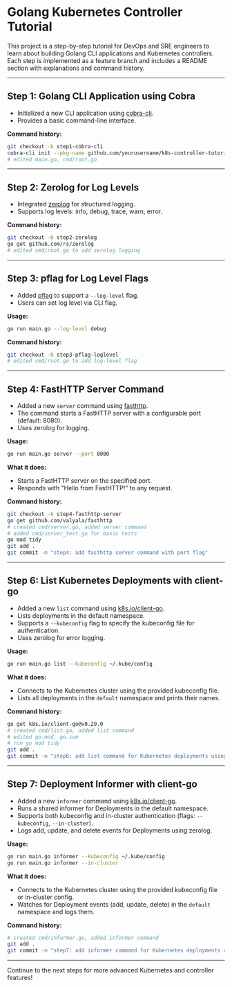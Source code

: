 # Golang Kubernetes Controller Tutorial

This project is a step-by-step tutorial for DevOps and SRE engineers to learn about building Golang CLI applications and Kubernetes controllers. Each step is implemented as a feature branch and includes a README section with explanations and command history.

---

## Step 1: Golang CLI Application using Cobra

- Initialized a new CLI application using [cobra-cli](https://github.com/spf13/cobra).
- Provides a basic command-line interface.

**Command history:**
```sh
git checkout -b step1-cobra-cli
cobra-cli init --pkg-name github.com/yourusername/k8s-controller-tutorial
# edited main.go, cmd/root.go
```

---

## Step 2: Zerolog for Log Levels

- Integrated [zerolog](https://github.com/rs/zerolog) for structured logging.
- Supports log levels: info, debug, trace, warn, error.

**Command history:**
```sh
git checkout -b step2-zerolog
go get github.com/rs/zerolog
# edited cmd/root.go to add zerolog logging
```

---

## Step 3: pflag for Log Level Flags

- Added [pflag](https://github.com/spf13/pflag) to support a `--log-level` flag.
- Users can set log level via CLI flag.

**Usage:**
```sh
go run main.go --log-level debug
```

**Command history:**
```sh
git checkout -b step3-pflag-loglevel
# edited cmd/root.go to add log-level flag
```

---

## Step 4: FastHTTP Server Command

- Added a new `server` command using [fasthttp](https://github.com/valyala/fasthttp).
- The command starts a FastHTTP server with a configurable port (default: 8080).
- Uses zerolog for logging.

**Usage:**
```sh
go run main.go server --port 8080
```

**What it does:**
- Starts a FastHTTP server on the specified port.
- Responds with "Hello from FastHTTP!" to any request.

**Command history:**
```sh
git checkout -b step4-fasthttp-server
go get github.com/valyala/fasthttp
# created cmd/server.go, added server command
# added cmd/server_test.go for basic tests
go mod tidy
git add .
git commit -m "step4: add fasthttp server command with port flag"
```

---

## Step 6: List Kubernetes Deployments with client-go

- Added a new `list` command using [k8s.io/client-go](https://github.com/kubernetes/client-go).
- Lists deployments in the default namespace.
- Supports a `--kubeconfig` flag to specify the kubeconfig file for authentication.
- Uses zerolog for error logging.

**Usage:**
```sh
go run main.go list --kubeconfig ~/.kube/config
```

**What it does:**
- Connects to the Kubernetes cluster using the provided kubeconfig file.
- Lists all deployments in the `default` namespace and prints their names.

**Command history:**
```sh
go get k8s.io/client-go@v0.29.0
# created cmd/list.go, added list command
# edited go.mod, go.sum
# run go mod tidy
git add .
git commit -m "step6: add list command for Kubernetes deployments using client-go"
```

---

## Step 7: Deployment Informer with client-go

- Added a new `informer` command using [k8s.io/client-go](https://github.com/kubernetes/client-go).
- Runs a shared informer for Deployments in the default namespace.
- Supports both kubeconfig and in-cluster authentication (flags: `--kubeconfig`, `--in-cluster`).
- Logs add, update, and delete events for Deployments using zerolog.

**Usage:**
```sh
go run main.go informer --kubeconfig ~/.kube/config
go run main.go informer --in-cluster
```

**What it does:**
- Connects to the Kubernetes cluster using the provided kubeconfig file or in-cluster config.
- Watches for Deployment events (add, update, delete) in the `default` namespace and logs them.

**Command history:**
```sh
# created cmd/informer.go, added informer command
git add .
git commit -m "step7: add informer command for Kubernetes deployments using client-go"
```

---

Continue to the next steps for more advanced Kubernetes and controller features! 